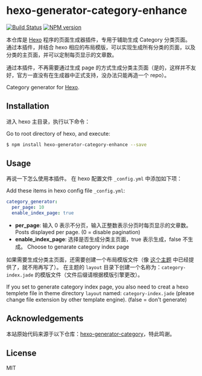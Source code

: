 # hexo-generator-category-enhance

[![Build Status](https://travis-ci.org/pmtao/hexo-generator-category-enhance.svg?branch=master)](https://travis-ci.org/pmtao/hexo-generator-category-enhance)  [![NPM version](https://badge.fury.io/js/hexo-generator-category-enhance.svg)](http://badge.fury.io/js/hexo-generator-category-enhance)

本仓库是 [Hexo] 程序的页面生成器插件，专用于辅助生成 Category 分类页面。
通过本插件，并结合 hexo 相应的布局模版，可以实现生成所有分类的页面，以及分类的主页面，并可以定制每页显示的文章数。

通过本插件，不再需要通过生成 page 的方式生成分类主页面（是的，这样并不友好，官方一直没有在生成器中正式支持，没办法只能再造一个 repo）。

Category generator for [Hexo].

## Installation

进入 hexo 主目录，执行以下命令：

Go to root directory of hexo, and execute:

``` bash
$ npm install hexo-generator-category-enhance --save
```

## Usage

再说一下怎么使用本插件。
在 hexo 配置文件 `_config.yml` 中添加如下项：

Add these items in hexo config file `_config.yml`:

```yaml
category_generator:
  per_page: 10
  enable_index_page: true
```
- **per_page**: 
  输入 0 表示不分页，输入正整数表示分页时每页显示的文章数。
  Posts displayed per page. (0 = disable pagination)
- **enable_index_page**: 
  选择是否生成分类主页面，true 表示生成，false 不生成。
  Choose to genarate category index page
  
如果需要生成分类主页面，还需要创建一个布局模版文件（像 [这个主题](https://github.com/pmtao/hexo-theme-typography) 中已经提供了，就不用再写了）。
在主题的 `layout` 目录下创建一个名称为：`category-index.jade` 的模版文件（文件后缀请根据模版引擎更改）。

If you set to generate category index page, you also need to creat a hexo templete file in theme directory  `layout` named: `category-index.jade` (please change file extension by other template engine). (false = don't generate)

## Acknowledgements

本站原始代码来源于以下仓库：[hexo-generator-category](https://github.com/hexojs/hexo-generator-category)，特此鸣谢。

## License

MIT

[Hexo]: http://hexo.io/